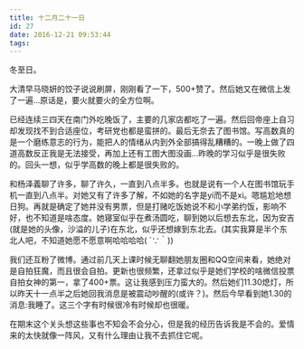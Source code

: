 ```yaml
---
title: 十二月二十一日
id: 27
date: 2016-12-21 09:53:44
tags:
---
```


冬至日。

大清早马晓妍的饺子说说刷屏，刚刚看了一下，500+赞了。然后她又在微信上发了一遍...原话是，要火就要火的全方位啊。

已经连续三四天在南门外吃晚饭了，主要的几家店都吃了一遍。然后回帝座上自习却发现找不到合适座位，考研党也都是蛮拼的。最后无奈去了图书馆。写高数真的是一个磨练意志的行为，能把人的情绪从内到外全部搞得乱糟糟的。一晚上做了四道高数反正我是无法接受，再加上还有工图大图没画...昨晚的学习似乎是很失败的。回头一想，似乎学高数的晚上都是很失败的。

和杨泽義聊了许多，聊了许久，一直到八点半多。也就是说有一个人在图书馆玩手机一直到八点半。对她又有了许多了解，不如她的名字是yi而不是xi。嗯尴尬地想日狗。再就是确定了她并没有男票，但是打赌吃饭她说不和小学弟约饭，影响不好，也不知道是啥态度。她寝室似乎在煮汤圆吃，聊到她以后想去东北，因为安吉(就是她的头像，沙溢的儿子)在东北，似乎还想嫁到东北去。(其实我算是半个东北人吧，不知道她愿不愿意啊哈哈哈哈( ´∵｀))

我们还互粉了微博。通过前几天上课时候无聊翻她朋友圈和QQ空间来看，她绝对是自拍狂魔，而且很会自拍。更新也很频繁，还拿过似乎是她们学校的啥微信投票自拍女神的第一，拿了400+票。这让我感到压力蛮大的。然后她们11.30熄灯，所以昨天十一点半之后她回我消息是被震动吵醒的(或许？)。然后今早看到她1.30的消息:我睡了。这三个字有时候很冷有时候却也很暖。

在期末这个关头想这些事也不知会不会分心，但是我的经历告诉我是不会的。爱情来的太快就像一阵风，又有什么理由让我不去抓住它呢。



